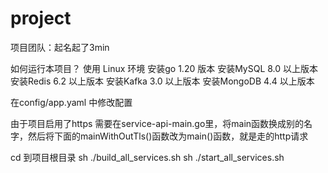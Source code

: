 # project
项目团队：起名起了3min

如何运行本项目？
使用 Linux 环境
安装go 1.20 版本
安装MySQL 8.0 以上版本
安装Redis 6.2 以上版本
安装Kafka 3.0 以上版本
安装MongoDB 4.4 以上版本

在config/app.yaml 中修改配置

由于项目启用了https
需要在service-api-main.go里，将main函数换成别的名字，然后将下面的mainWithOutTls()函数改为main()函数，就是走的http请求

cd 到项目根目录
sh ./build_all_services.sh
sh ./start_all_services.sh

